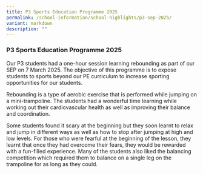 ```yaml
---
title: P3 Sports Education Programme 2025
permalink: /school-information/school-highlights/p3-sep-2025/
variant: markdown
description: ""
---
```

### **P3 Sports Education Programme 2025**

Our P3 students had a one-hour session learning rebounding as part of our SEP on 7 March 2025. The objective of this programme is to expose students to sports beyond our PE curriculum to increase sporting opportunities for our students.

Rebounding is a type of aerobic exercise that is performed while jumping on a mini-trampoline. The students had a wonderful time learning while working out their cardiovascular health as well as improving their balance and coordination.

Some students found it scary at the beginning but they soon learnt to relax and jump in different ways as well as how to stop after jumping at high and low levels. For those who were fearful at the beginning of the lesson, they learnt that once they had overcome their fears, they would be rewarded with a fun-filled experience. Many of the students also liked the balancing competition which required them to balance on a single leg on the trampoline for as long as they could.